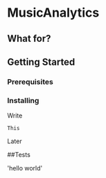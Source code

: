 # MusicAnalytics

## What for?

## Getting Started

### Prerequisites

### Installing

Write

```
This
```

Later

##Tests

'hello world'
